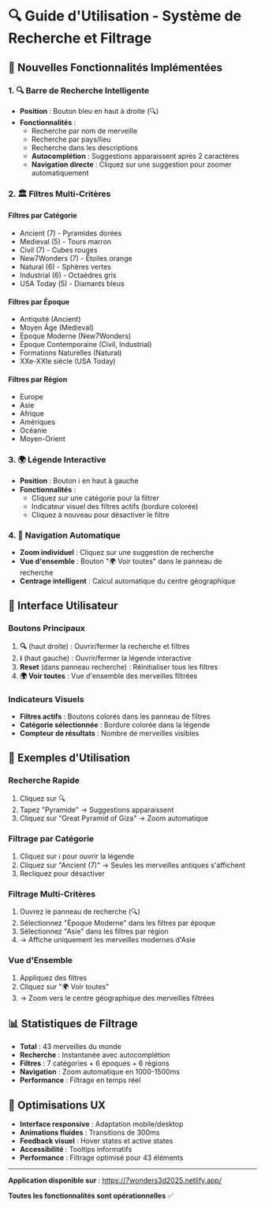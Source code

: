 # 🔍 Guide d'Utilisation - Système de Recherche et Filtrage

## 🎉 Nouvelles Fonctionnalités Implémentées

### 1. 🔍 **Barre de Recherche Intelligente**
- **Position** : Bouton bleu en haut à droite (🔍)
- **Fonctionnalités** :
  - Recherche par nom de merveille
  - Recherche par pays/lieu
  - Recherche dans les descriptions
  - **Autocomplétion** : Suggestions apparaissent après 2 caractères
  - **Navigation directe** : Cliquez sur une suggestion pour zoomer automatiquement

### 2. 🏛️ **Filtres Multi-Critères**

#### **Filtres par Catégorie**
- Ancient (7) - Pyramides dorées
- Medieval (5) - Tours marron
- Civil (7) - Cubes rouges
- New7Wonders (7) - Étoiles orange
- Natural (6) - Sphères vertes
- Industrial (6) - Octaèdres gris
- USA Today (5) - Diamants bleus

#### **Filtres par Époque**
- Antiquité (Ancient)
- Moyen Âge (Medieval)
- Époque Moderne (New7Wonders)
- Époque Contemporaine (Civil, Industrial)
- Formations Naturelles (Natural)
- XXe-XXIe siècle (USA Today)

#### **Filtres par Région**
- Europe
- Asie
- Afrique
- Amériques
- Océanie
- Moyen-Orient

### 3. 🌍 **Légende Interactive**
- **Position** : Bouton ℹ️ en haut à gauche
- **Fonctionnalités** :
  - Cliquez sur une catégorie pour la filtrer
  - Indicateur visuel des filtres actifs (bordure colorée)
  - Cliquez à nouveau pour désactiver le filtre

### 4. 🎯 **Navigation Automatique**
- **Zoom individuel** : Cliquez sur une suggestion de recherche
- **Vue d'ensemble** : Bouton "🌍 Voir toutes" dans le panneau de recherche
- **Centrage intelligent** : Calcul automatique du centre géographique

## 📱 **Interface Utilisateur**

### **Boutons Principaux**
1. **🔍** (haut droite) : Ouvrir/fermer la recherche et filtres
2. **ℹ️** (haut gauche) : Ouvrir/fermer la légende interactive
3. **Reset** (dans panneau recherche) : Réinitialiser tous les filtres
4. **🌍 Voir toutes** : Vue d'ensemble des merveilles filtrées

### **Indicateurs Visuels**
- **Filtres actifs** : Boutons colorés dans les panneau de filtres
- **Catégorie sélectionnée** : Bordure colorée dans la légende
- **Compteur de résultats** : Nombre de merveilles visibles

## 🚀 **Exemples d'Utilisation**

### **Recherche Rapide**
1. Cliquez sur 🔍
2. Tapez "Pyramide" → Suggestions apparaissent
3. Cliquez sur "Great Pyramid of Giza" → Zoom automatique

### **Filtrage par Catégorie**
1. Cliquez sur ℹ️ pour ouvrir la légende
2. Cliquez sur "Ancient (7)" → Seules les merveilles antiques s'affichent
3. Recliquez pour désactiver

### **Filtrage Multi-Critères**
1. Ouvrez le panneau de recherche (🔍)
2. Sélectionnez "Époque Moderne" dans les filtres par époque
3. Sélectionnez "Asie" dans les filtres par région
4. → Affiche uniquement les merveilles modernes d'Asie

### **Vue d'Ensemble**
1. Appliquez des filtres
2. Cliquez sur "🌍 Voir toutes"
3. → Zoom vers le centre géographique des merveilles filtrées

## 📊 **Statistiques de Filtrage**

- **Total** : 43 merveilles du monde
- **Recherche** : Instantanée avec autocomplétion
- **Filtres** : 7 catégories + 6 époques + 6 régions
- **Navigation** : Zoom automatique en 1000-1500ms
- **Performance** : Filtrage en temps réel

## 🎯 **Optimisations UX**

- **Interface responsive** : Adaptation mobile/desktop
- **Animations fluides** : Transitions de 300ms
- **Feedback visuel** : Hover states et active states
- **Accessibilité** : Tooltips informatifs
- **Performance** : Filtrage optimisé pour 43 éléments

---

**Application disponible sur** : https://7wonders3d2025.netlify.app/

**Toutes les fonctionnalités sont opérationnelles** ✅
